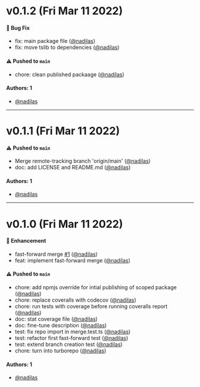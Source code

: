 # v0.1.2 (Fri Mar 11 2022)

#### 🐛 Bug Fix

- fix: main package file ([@nadilas](https://github.com/nadilas))
- fix: move tslib to dependencies ([@nadilas](https://github.com/nadilas))

#### ⚠️ Pushed to `main`

- chore: clean published packaage ([@nadilas](https://github.com/nadilas))

#### Authors: 1

- [@nadilas](https://github.com/nadilas)

---

# v0.1.1 (Fri Mar 11 2022)

#### ⚠️ Pushed to `main`

- Merge remote-tracking branch 'origin/main' ([@nadilas](https://github.com/nadilas))
- doc: add LICENSE and README.md ([@nadilas](https://github.com/nadilas))

#### Authors: 1

- [@nadilas](https://github.com/nadilas)

---

# v0.1.0 (Fri Mar 11 2022)

#### 🚀 Enhancement

- fast-forward merge [#1](https://github.com/dotindustries/ogre/pull/1) ([@nadilas](https://github.com/nadilas))
- feat: implement fast-forward merge ([@nadilas](https://github.com/nadilas))

#### ⚠️ Pushed to `main`

- chore: add npmjs override for intial publishing of scoped package ([@nadilas](https://github.com/nadilas))
- chore: replace coveralls with codecov ([@nadilas](https://github.com/nadilas))
- chore: run tests with coverage before running coveralls report ([@nadilas](https://github.com/nadilas))
- doc: stat coverage file ([@nadilas](https://github.com/nadilas))
- doc: fine-tune description ([@nadilas](https://github.com/nadilas))
- test: fix repo import in merge.test.ts ([@nadilas](https://github.com/nadilas))
- test: refactor first fast-forward test ([@nadilas](https://github.com/nadilas))
- test: extend branch creation test ([@nadilas](https://github.com/nadilas))
- chore: turn into turborepo ([@nadilas](https://github.com/nadilas))

#### Authors: 1

- [@nadilas](https://github.com/nadilas)

